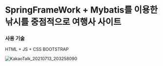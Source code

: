 # SpringFrameWork + Mybatis를 이용한 낚시를 중점적으로 여행사 사이트

### 사용 기술
HTML + JS + CSS 
BOOTSTRAP

![KakaoTalk_20210713_203258090](https://user-images.githubusercontent.com/62640498/125444906-80204a11-5de0-4788-8397-16be090aadc3.png)
